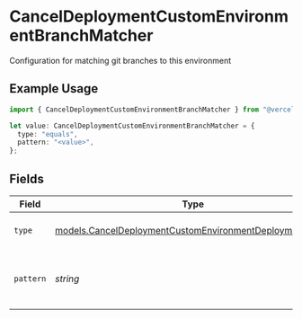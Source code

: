 # CancelDeploymentCustomEnvironmentBranchMatcher

Configuration for matching git branches to this environment

## Example Usage

```typescript
import { CancelDeploymentCustomEnvironmentBranchMatcher } from "@vercel/sdk/models/canceldeploymentop.js";

let value: CancelDeploymentCustomEnvironmentBranchMatcher = {
  type: "equals",
  pattern: "<value>",
};
```

## Fields

| Field                                                                                                                    | Type                                                                                                                     | Required                                                                                                                 | Description                                                                                                              |
| ------------------------------------------------------------------------------------------------------------------------ | ------------------------------------------------------------------------------------------------------------------------ | ------------------------------------------------------------------------------------------------------------------------ | ------------------------------------------------------------------------------------------------------------------------ |
| `type`                                                                                                                   | [models.CancelDeploymentCustomEnvironmentDeploymentsType](../models/canceldeploymentcustomenvironmentdeploymentstype.md) | :heavy_check_mark:                                                                                                       | The type of matching to perform                                                                                          |
| `pattern`                                                                                                                | *string*                                                                                                                 | :heavy_check_mark:                                                                                                       | The pattern to match against branch names                                                                                |